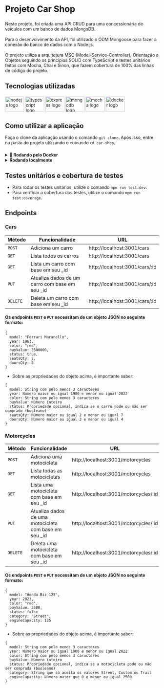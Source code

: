 <h1 align="left">Projeto Car Shop</h1>

###

<p align="left">Neste projeto, foi criada uma API CRUD para uma concessionária de veículos com um banco de dados MongoDB.<br><br>Para o desenvolvimento da API, foi utilizado o ODM Mongoose para fazer a conexão do banco de dados com o Node.js. <br><br>O projeto utiliza a arquitetura MSC (Model-Service-Controller), Orientação a Objetos seguindo os princípios SOLID com TypeScript e testes unitários feitos com Mocha, Chai e Sinon, que fazem cobertura de 100% das linhas de código do projeto.</p>

###

<h2 align="left">Tecnologias utilizadas</h2>

###

<div align="left">
  <img src="https://cdn.jsdelivr.net/gh/devicons/devicon/icons/nodejs/nodejs-original.svg" height="50" width="62" alt="nodejs logo"  />
  <img src="https://cdn.jsdelivr.net/gh/devicons/devicon/icons/typescript/typescript-original.svg" height="50" width="62" alt="typescript logo"  />
  <img src="https://cdn.jsdelivr.net/gh/devicons/devicon/icons/express/express-original.svg" height="50" width="62" alt="express logo"  />
  <img src="https://cdn.jsdelivr.net/gh/devicons/devicon/icons/mongodb/mongodb-original.svg" height="50" width="62" alt="mongodb logo"  />
  <img src="https://cdn.jsdelivr.net/gh/devicons/devicon/icons/mocha/mocha-plain.svg" height="50" width="62" alt="mocha logo"  />
  <img src="https://cdn.jsdelivr.net/gh/devicons/devicon/icons/docker/docker-original-wordmark.svg" height="50" width="62" alt="docker logo"  />
</div>

###

<h2 align="left">Como utilizar a aplicação</h2>

Faça o clone da aplicação usando o comando `git clone`. Após isso, entre na pasta do projeto utilizando o comando `cd car-shop`.

###

<details>
  <summary>
    <strong>🐳 Rodando pelo Docker</strong>
  </summary><br>

  - Dentro da pasta do projeto, utilize o comando `docker-compose up -d`. Ele é o responsável por subir a API do Node.js e o banco de dados MongoDB.
  - Entre no terminal do container através do comando `docker exec -it car_shop bash`.
  - Dentro do container, instale as dependências necessárias através do comando `npm install`.
  - Por fim, ainda dentro do terminal do container, para inicializar a API, utilize o comando `npm run dev`.
  > A API se encontra na porta `3001` do localhost.


</details>

<details>
  <summary>
    <strong>Rodando localmente</strong>
  </summary><br>

  - Dentro da pasta do projeto, utilize o comando `npm install` para instalar as dependências necessárias.
  - Coloque a URI do MongoDB no arquivo `./src/models/connection.ts` na variável `MONGO_DB_URL`.
  - Utilize o comando `npm run dev` para inicializar a API.
  > A API se encontra na porta `3001` do localhost.


</details>

###

<h2 align="left">Testes unitários e cobertura de testes</h2>

- Para rodar os testes unitários, utilize o comando `npm run test:dev`.
- Para verificar a cobertura dos testes, utilize o comando `npm run test:coverage`.

###

<h2 align="left">Endpoints</h2>

<h3 align="left">Cars</h3>

| Método | Funcionalidade | URL |
|---|---|---|
| `POST` | Adiciona um carro  | http://localhost:3001/cars |
| `GET` |  Lista todos os carros  | http://localhost:3001/cars |
| `GET` |  Lista um carro com base em seu _id  | http://localhost:3001/cars/:id |
| `PUT` |  Atualiza dados de um carro com base em seu _id  | http://localhost:3001/cars/:id |
| `DELETE` |  Deleta um carro com base em seu _id  | http://localhost:3001/cars/:id |

#### Os endpoints `POST` e `PUT` necessitam de um objeto JSON no seguinte formato:

```
{
  model: "Ferrari Maranello", 
  year: 1963, 
  color: "red",
  buyValue: 3500000,
  status: true,
  seatsQty: 2,
  doorsQty: 2
}
```

- Sobre as propriedades do objeto acima, é importante saber:

```
{
  model: String com pelo menos 3 caracteres
  year: Número maior ou igual 1900 e menor ou igual 2022
  color: String com pelo menos 3 caracteres
  buyValue: Número inteiro
  status: Propriedade opcional, indica se o carro pode ou não ser comprado (booleano)
  seatsQty: Número maior ou igual 2 e menor ou igual 7
  doorsQty: Número maior ou igual 2 e menor ou igual 4
}
```

###

<h3 align="left">Motorcycles</h3>

| Método | Funcionalidade | URL |
|---|---|---|
| `POST` | Adiciona uma motocicleta  | http://localhost:3001/motorcycles
| `GET` |  Lista todas as motocicletas  | http://localhost:3001/motorcycles |
| `GET` |  Lista uma motocicleta com base em seu _id  | http://localhost:3001/motorcycles/:id |
| `PUT` |  Atualiza dados de uma motocicleta com base em seu _id  | http://localhost:3001/motorcycles/:id |
| `DELETE` |  Deleta uma motocicleta com base em seu _id  | http://localhost:3001/motorcycles/:id |

#### Os endpoints `POST` e `PUT` necessitam de um objeto JSON no seguinte formato:

```
{
  model: "Honda Biz 125",
  year: 2023,
  color: "red",
  buyValue: 3500,
  status: false
  category: "Street",
  engineCapacity: 125
}
```

- Sobre as propriedades do objeto acima, é importante saber:

```
{
  model: String com pelo menos 3 caracteres
  year: Número maior ou igual 1900 e menor ou igual 2022
  color: String com pelo menos 3 caracteres
  buyValue: Número inteiro
  status: Propriedade opcional, indica se a motocicleta pode ou não ser comprada (booleano)
  category: String que só aceita os valores Street, Custom ou Trail
  engineCapacity: Número maior que 0 e menor ou igual 2500
}
```


